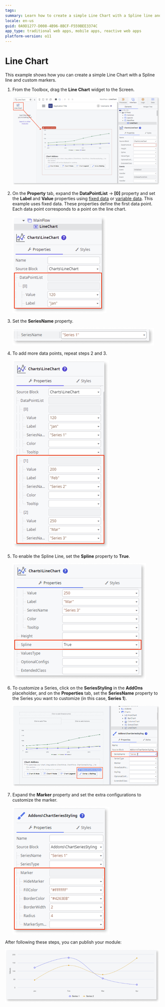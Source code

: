 ```yaml
---
tags:
summary: Learn how to create a simple Line Chart with a Spline line and custom markers in OutSystems.
locale: en-us
guid: 0A9D1277-D008-4B96-8BCF-F559BEE3374C
app_type: traditional web apps, mobile apps, reactive web apps
platform-version: o11
---
```


# Line Chart

This example shows how you can create a simple Line Chart with a Spline line and custom markers.

1. From the Toolbox, drag the **Line Chart** widget to the Screen.

    ![Drag the Line Chart widget to the screen ](images/chartline-drag-ss.png)

1. On the **Property** tab, expand the **DataPointList** -> **[0]** property and set the **Label** and **Value** properties using [fixed data](chart-data-v2.md#populate-your-chart-with-fixed-data) or [variable data](chart-data-v2.md#populate-your-chart-with-variable-data). This example uses fixed data. These properties define the first data point. Each data point corresponds to a point on the line chart. 

    ![Set datapoint](images/chartline-datapoint-ss.png)

1. Set the **SeriesName** property.

    ![Set the series name](images/chart-seriesname-ss.png)

1. To add more data points, repeat steps 2 and 3.

    ![Add more data points](images/chartline-extradatapoints-ss.png)

1. To enable the Spline Line, set the **Spline** property to **True**.

    ![Set the Spline property](images/chartline-spline-ss.png)

1. To customize a Series, click on the **SeriesStyling** in the **AddOns** placeholder, and on the **Properties** tab, set the **SeriesName** property to the Series you want to customize (in this case, **Series 1**).

    ![Select the series to customize](images/chartline-addon-ss.png)

1. Expand the **Marker** property and set the extra configurations to customize the marker.

    ![SSet marker properties](images/chartline-marker-ss.png)

After following these steps, you can publish your module:

![Example Line Chart](images/chartline-result.png)
